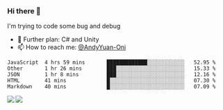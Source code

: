 ### Hi there 👋

I'm trying to code some bug and debug

- 🌱 Further plan: C# and Unity
- 📫 How to reach me: [@AndyYuan-Oni](https://github.com/AndyYuan-Oni)


<!--START_SECTION:waka-->
```text
JavaScript  4 hrs 59 mins       █████████████░░░░░░░░░░░░   52.95 % 
Other       1 hr 26 mins        ███░░░░░░░░░░░░░░░░░░░░░░   15.33 % 
JSON        1 hr 8 mins         ███░░░░░░░░░░░░░░░░░░░░░░   12.16 % 
HTML        41 mins             █░░░░░░░░░░░░░░░░░░░░░░░░   07.30 % 
Markdown    40 mins             █░░░░░░░░░░░░░░░░░░░░░░░░   07.09 %
```
<!--END_SECTION:waka-->

  <!--**AndyYuan-Oni/AndyYuan-Oni** is a ✨ _special_ ✨ repository because its `README.md` (this file) appears on your GitHub profile.-->
<!--[![Top Langs](https://github-readme-stats.vercel.app/api/top-langs/?username=AndyYUan-Oni&layout=compact)](https://github.com/AndyYUan-Oni/github-readme-stats)-->
<a href="https://github.com/AndyYUan-Oni/github-readme-stats">
  <img align="left" src="https://github-readme-stats.vercel.app/api?username=AndyYUan-Oni&hide=stars" />
</a>
<a href="https://github.com/AndyYUan-Oni/github-readme-stats">
  <img align="left" src="https://github-readme-stats.vercel.app/api/top-langs/?username=AndyYUan-Oni&layout=compact" />
</a>

